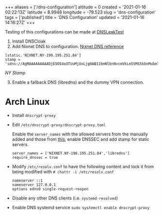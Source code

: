 +++
aliases = ['/dns-configuration']
altitude = 0
created = '2021-01-16 02:22:13Z'
latitude = 8.9948
longitude = -79.523
slug = 'dns-configuration'
tags = ['published']
title = 'DNS Configuration'
updated = '2021-01-16 14:16:27Z'
+++

Testing of this configurations can be made at [DNSLeakTest](https://www.dnsleaktest.com)

1. Install DNSCloak
1. Add Nixnet DNS to configuration. [Nixnet DNS reference](https://docs.nixnet.services/NixNet_DNS)

````
[static.'NIXNET.NY-199.195.251.84']
stamp = 'sdns://AgMAAAAAAAAADjE5OS4xOTUuMjUxLjg0AB11bmNlbnNvcmVkLm55MS5kbnMubml4bmV0Lnh5egovZG5zLXF1ZXJ5'
````

*NY Stamp*

3. Enable a fallback DNS (libredns) and the dummy VPN connection.

# Arch Linux

* Install `dnscrypt-proxy`

* Edit `/etc/dnscrypt-proxy/dnscrypt-proxy.toml`
  
  Enable the `server_names` with the allowed servers from the manually added and those from [this](https://dnscrypt.info/public-servers), enable DNSSEC and add stamp for static servers.
  
  ````
  server_names = ['NIXNET.NY-196.195.251.84','libredns']
  require_dnssec = true
  ````

* Modify `/etc/resolv.conf` to have the following content and lock it from being modified with `# chattr -i /etc/resolv.conf`
  
  ````
  nameserver ::1
  nameserver 127.0.0.1
  options edns0 single-request-reopen
  ````

* Disable any other DNS clients (i.e. `systemd-resolved`)

* Enable DNS systemd service `sudo systemctl enable dnscrypt-proxy`

